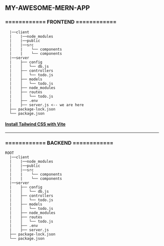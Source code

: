 ## MY-AWESOME-MERN-APP

### ============ FRONTEND ============

```ROOT
  |──client
  |    |──node_modules
  |    |──public
  |    |──src
  |    |    └── components
  |    |    └── components
  |──server
  |    ├── config
  |    │   └── db.js
  |    ├── controllers
  |    │   └── todo.js
  |    ├── models
  |    │   └── todo.js
  |    ├── node_modules
  |    ├── routes
  |    │   └── todo.js
  |    ├── .env
  |    ├── server.js <-- we are here
  ├── package-lock.json
  └── package.json
```

#### [Install Tailwind CSS with Vite](https://tailwindcss.com/docs/guides/vite)

<hr>

### ============ BACKEND ============

```
ROOT
  |──client
  |    |──node_modules
  |    |──public
  |    |──src
  |    |    └── components
  |    |    └── components
  |──server
  |    ├── config
  |    │   └── db.js
  |    ├── controllers
  |    │   └── todo.js
  |    ├── models
  |    │   └── todo.js
  |    ├── node_modules
  |    ├── routes
  |    │   └── todo.js
  |    ├── .env
  |    ├── server.js
  ├── package-lock.json
  └── package.json
```
